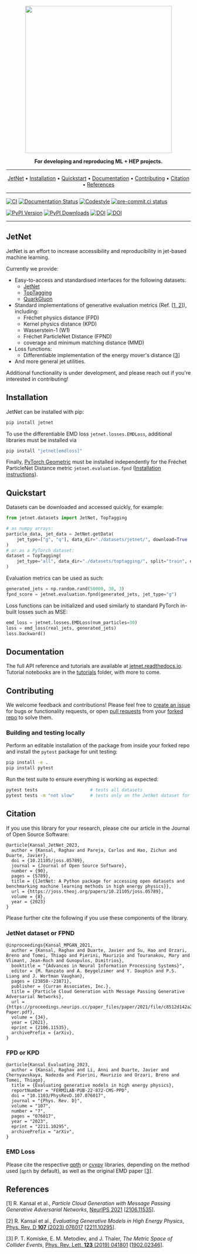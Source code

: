 <p align="center">
  <img width="400" src="https://raw.githubusercontent.com/rkansal47/JetNet/main/docs/_static/images/jetnetlogo.png" />
</p>

<p align="center">
<b>For developing and reproducing ML + HEP projects.</b>
</p>

---

<p align="center">
  <a href="#jetnet">JetNet</a> •
  <a href="#installation">Installation</a> •
  <a href="#quickstart">Quickstart</a> •
  <a href="#documentation">Documentation</a> •
  <a href="#contributing">Contributing</a> •
  <a href="#citation">Citation</a> •
  <a href="#references">References</a>
</p>

---

[![CI](https://github.com/jet-net/jetnet/actions/workflows/ci.yml/badge.svg)](https://github.com/jet-net/jetnet/actions)
[![Documentation Status](https://readthedocs.org/projects/jetnet/badge/?version=latest)](https://jetnet.readthedocs.io/en/latest/)
[![Codestyle](https://img.shields.io/badge/code%20style-black-000000.svg)](https://github.com/psf/black)
[![pre-commit.ci status](https://results.pre-commit.ci/badge/github/jet-net/JetNet/main.svg)](https://results.pre-commit.ci/latest/github/jet-net/JetNet/main)

[![PyPI Version](https://badge.fury.io/py/jetnet.svg)](https://pypi.org/project/jetnet/)
[![PyPI Downloads](https://pepy.tech/badge/jetnet)](https://pepy.tech/project/jetnet)
[![DOI](https://zenodo.org/badge/DOI/10.5281/zenodo.10044601.svg)](https://doi.org/10.5281/zenodo.10044601)
[![DOI](https://joss.theoj.org/papers/10.21105/joss.05789/status.svg)](https://doi.org/10.21105/joss.05789)

---

## JetNet

JetNet is an effort to increase accessibility and reproducibility in jet-based
machine learning.

Currently we provide:

- Easy-to-access and standardised interfaces for the following datasets:
  - [JetNet](https://zenodo.org/record/6975118)
  - [TopTagging](https://zenodo.org/record/2603256)
  - [QuarkGluon](https://zenodo.org/record/3164691)
- Standard implementations of generative evaluation metrics (Ref.
  [[1, 2](#references)]), including:
  - Fréchet physics distance (FPD)
  - Kernel physics distance (KPD)
  - Wasserstein-1 (W1)
  - Fréchet ParticleNet Distance (FPND)
  - coverage and minimum matching distance (MMD)
- Loss functions:
  - Differentiable implementation of the energy mover's distance
    [[3](#references)]
- And more general jet utilities.

Additional functionality is under development, and please reach out if you're
interested in contributing!

## Installation

JetNet can be installed with pip:

```bash
pip install jetnet
```

To use the differentiable EMD loss `jetnet.losses.EMDLoss`, additional libraries
must be installed via

```bash
pip install "jetnet[emdloss]"
```

Finally, [PyTorch Geometric](https://github.com/pyg-team/pytorch_geometric) must
be installed independently for the Fréchet ParticleNet Distance metric
`jetnet.evaluation.fpnd`
([Installation instructions](https://github.com/pyg-team/pytorch_geometric#installation)).

## Quickstart

Datasets can be downloaded and accessed quickly, for example:

```python
from jetnet.datasets import JetNet, TopTagging

# as numpy arrays:
particle_data, jet_data = JetNet.getData(
    jet_type=["g", "q"], data_dir="./datasets/jetnet/", download=True
)
# or as a PyTorch dataset:
dataset = TopTagging(
    jet_type="all", data_dir="./datasets/toptagging/", split="train", download=True
)
```

Evaluation metrics can be used as such:

```python
generated_jets = np.random.rand(50000, 30, 3)
fpnd_score = jetnet.evaluation.fpnd(generated_jets, jet_type="g")
```

Loss functions can be initialized and used similarly to standard PyTorch
in-built losses such as MSE:

```python
emd_loss = jetnet.losses.EMDLoss(num_particles=30)
loss = emd_loss(real_jets, generated_jets)
loss.backward()
```

## Documentation

The full API reference and tutorials are available at
[jetnet.readthedocs.io](https://jetnet.readthedocs.io/en/latest/). Tutorial
notebooks are in the
[tutorials](https://github.com/jet-net/JetNet/tree/main/tutorials) folder, with
more to come.

<!-- More detailed information about each dataset can (or will) be found at [jet-net.github.io](https://jet-net.github.io/). -->

## Contributing

We welcome feedback and contributions! Please feel free to
[create an issue](https://github.com/jet-net/JetNet/issues/new) for bugs or
functionality requests, or open
[pull requests](https://github.com/jet-net/JetNet/pulls) from your
[forked repo](https://docs.github.com/en/get-started/quickstart/fork-a-repo) to
solve them.

### Building and testing locally

Perform an editable installation of the package from inside your forked repo and
install the `pytest` package for unit testing:

```bash
pip install -e .
pip install pytest
```

Run the test suite to ensure everything is working as expected:

```bash
pytest tests                    # tests all datasets
pytest tests -m "not slow"      # tests only on the JetNet dataset for convenience
```

## Citation

If you use this library for your research, please cite our article in the
Journal of Open Source Software:

```
@article{Kansal_JetNet_2023,
  author = {Kansal, Raghav and Pareja, Carlos and Hao, Zichun and Duarte, Javier},
  doi = {10.21105/joss.05789},
  journal = {Journal of Open Source Software},
  number = {90},
  pages = {5789},
  title = {{JetNet: A Python package for accessing open datasets and benchmarking machine learning methods in high energy physics}},
  url = {https://joss.theoj.org/papers/10.21105/joss.05789},
  volume = {8},
  year = {2023}
}
```

Please further cite the following if you use these components of the library.

### JetNet dataset or FPND

```
@inproceedings{Kansal_MPGAN_2021,
  author = {Kansal, Raghav and Duarte, Javier and Su, Hao and Orzari, Breno and Tomei, Thiago and Pierini, Maurizio and Touranakou, Mary and Vlimant, Jean-Roch and Gunopulos, Dimitrios},
  booktitle = "{Advances in Neural Information Processing Systems}",
  editor = {M. Ranzato and A. Beygelzimer and Y. Dauphin and P.S. Liang and J. Wortman Vaughan},
  pages = {23858--23871},
  publisher = {Curran Associates, Inc.},
  title = {Particle Cloud Generation with Message Passing Generative Adversarial Networks},
  url = {https://proceedings.neurips.cc/paper_files/paper/2021/file/c8512d142a2d849725f31a9a7a361ab9-Paper.pdf},
  volume = {34},
  year = {2021},
  eprint = {2106.11535},
  archivePrefix = {arXiv},
}
```

### FPD or KPD

```
@article{Kansal_Evaluating_2023,
  author = {Kansal, Raghav and Li, Anni and Duarte, Javier and Chernyavskaya, Nadezda and Pierini, Maurizio and Orzari, Breno and Tomei, Thiago},
  title = {Evaluating generative models in high energy physics},
  reportNumber = "FERMILAB-PUB-22-872-CMS-PPD",
  doi = "10.1103/PhysRevD.107.076017",
  journal = "{Phys. Rev. D}",
  volume = "107",
  number = "7",
  pages = "076017",
  year = "2023",
  eprint = "2211.10295",
  archivePrefix = "arXiv",
}
```

### EMD Loss

Please cite the respective [qpth](https://locuslab.github.io/qpth/) or
[cvxpy](https://github.com/cvxpy/cvxpy) libraries, depending on the method used
(`qpth` by default), as well as the original EMD paper [[3]](#references).

## References

[1] R. Kansal et al., _Particle Cloud Generation with Message Passing Generative
Adversarial Networks_,
[NeurIPS 2021](https://proceedings.neurips.cc/paper/2021/hash/c8512d142a2d849725f31a9a7a361ab9-Abstract.html)
[[2106.11535](https://arxiv.org/abs/2106.11535)].

[2] R. Kansal et al., _Evaluating Generative Models in High Energy Physics_,
[Phys. Rev. D **107** (2023) 076017](https://doi.org/10.1103/PhysRevD.107.076017)
[[2211.10295](https://arxiv.org/abs/2211.10295)].

[3] P. T. Komiske, E. M. Metodiev, and J. Thaler, _The Metric Space of Collider
Events_,
[Phys. Rev. Lett. **123** (2019) 041801](https://doi.org/10.1103/PhysRevLett.123.041801)
[[1902.02346](https://arxiv.org/abs/1902.02346)].
